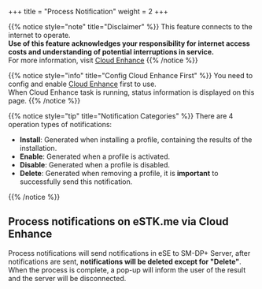 +++
title = "Process Notification"
weight = 2
+++

{{% notice style="note" title="Disclaimer" %}}
This feature connects to the internet to operate.  
**Use of this feature acknowledges your responsibility for internet access costs and understanding of potential interruptions in service.**  
For more information, visit [Cloud Enhance](/stk/settings/cloud-enhance/#disclaimer)
{{% /notice %}}

{{% notice style="info" title="Config Cloud Enhance First" %}}
You need to config and enable [Cloud Enhance](/stk/settings/cloud-enhance) first to use.  
When Cloud Enhance task is running, status information is displayed on this page.
{{% /notice %}}

{{% notice style="tip" title="Notification Categories" %}}
There are 4 operation types of notifications:

- **Install**: Generated when installing a profile, containing the results of the installation.
- **Enable**: Generated when a profile is activated.
- **Disable**: Generated when a profile is disabled.
- **Delete**: Generated when removing a profile, it is **important** to successfully send this notification.

{{% /notice %}}

## Process notifications on eSTK.me via Cloud Enhance

Process notifications will send notifications in eSE to SM-DP+ Server, after notifications are sent, **notifications will be deleted except for "Delete"**.  
When the process is complete, a pop-up will inform the user of the result and the server will be disconnected.
